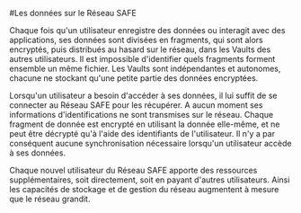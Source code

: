 #Les données sur le Réseau SAFE

Chaque fois qu'un utilisateur enregistre des données ou interagit avec des applications, ses données sont divisées en fragments, qui sont alors encryptés, puis distribués au hasard sur le réseau, dans les Vaults des autres utilisateurs. Il est impossible d'identifier quels fragments forment ensemble un même fichier. Les Vaults sont indépendantes et autonomes, chacune ne stockant qu'une petite partie des données encryptées.

Lorsqu'un utilisateur a besoin d'accéder à ses données, il lui suffit de se connecter au Réseau SAFE pour les récupérer. A aucun moment ses informations d'identifications ne sont transmises sur le réseau. Chaque fragment de donnée est encrypté en utilisant la donnée elle-même, et ne peut être décrypté qu'à l'aide des identifiants de l'utilisateur. Il n'y a par conséquent aucune synchronisation nécessaire lorsqu'un utilisateur accède à ses données.

Chaque nouvel utilisateur du Réseau SAFE apporte des ressources supplémentaires, soit directement, soit en payant d'autres utilisateurs. Ainsi les capacités de stockage et de gestion du réseau augmentent à mesure que le réseau grandit.
